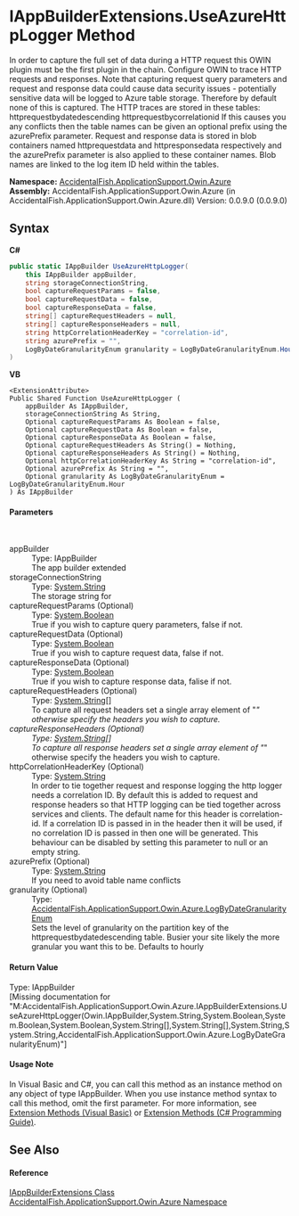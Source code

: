 # IAppBuilderExtensions.UseAzureHttpLogger Method 
 

In order to capture the full set of data during a HTTP request this OWIN plugin must be the first plugin in the chain. Configure OWIN to trace HTTP requests and responses. Note that capturing request query parameters and request and response data could cause data security issues - potentially sensitive data will be logged to Azure table storage. Therefore by default none of this is captured. The HTTP traces are stored in these tables: httprequestbydatedescending httprequestbycorrelationid If this causes you any conflicts then the table names can be given an optional prefix using the azurePrefix parameter. Request and response data is stored in blob containers named httprequestdata and httpresponsedata respectively and the azurePrefix parameter is also applied to these container names. Blob names are linked to the log item ID held within the tables.

**Namespace:**&nbsp;<a href="4da21ea9-240f-ee82-efd6-8755e563a434">AccidentalFish.ApplicationSupport.Owin.Azure</a><br />**Assembly:**&nbsp;AccidentalFish.ApplicationSupport.Owin.Azure (in AccidentalFish.ApplicationSupport.Owin.Azure.dll) Version: 0.0.9.0 (0.0.9.0)

## Syntax

**C#**<br />
``` C#
public static IAppBuilder UseAzureHttpLogger(
	this IAppBuilder appBuilder,
	string storageConnectionString,
	bool captureRequestParams = false,
	bool captureRequestData = false,
	bool captureResponseData = false,
	string[] captureRequestHeaders = null,
	string[] captureResponseHeaders = null,
	string httpCorrelationHeaderKey = "correlation-id",
	string azurePrefix = "",
	LogByDateGranularityEnum granularity = LogByDateGranularityEnum.Hour
)
```

**VB**<br />
``` VB
<ExtensionAttribute>
Public Shared Function UseAzureHttpLogger ( 
	appBuilder As IAppBuilder,
	storageConnectionString As String,
	Optional captureRequestParams As Boolean = false,
	Optional captureRequestData As Boolean = false,
	Optional captureResponseData As Boolean = false,
	Optional captureRequestHeaders As String() = Nothing,
	Optional captureResponseHeaders As String() = Nothing,
	Optional httpCorrelationHeaderKey As String = "correlation-id",
	Optional azurePrefix As String = "",
	Optional granularity As LogByDateGranularityEnum = LogByDateGranularityEnum.Hour
) As IAppBuilder
```


#### Parameters
&nbsp;<dl><dt>appBuilder</dt><dd>Type: IAppBuilder<br />The app builder extended</dd><dt>storageConnectionString</dt><dd>Type: <a href="http://msdn2.microsoft.com/en-us/library/s1wwdcbf" target="_blank">System.String</a><br />The storage string for</dd><dt>captureRequestParams (Optional)</dt><dd>Type: <a href="http://msdn2.microsoft.com/en-us/library/a28wyd50" target="_blank">System.Boolean</a><br />True if you wish to capture query parameters, false if not.</dd><dt>captureRequestData (Optional)</dt><dd>Type: <a href="http://msdn2.microsoft.com/en-us/library/a28wyd50" target="_blank">System.Boolean</a><br />True if you wish to capture request data, false if not.</dd><dt>captureResponseData (Optional)</dt><dd>Type: <a href="http://msdn2.microsoft.com/en-us/library/a28wyd50" target="_blank">System.Boolean</a><br />True if you wish to capture response data, falise if not.</dd><dt>captureRequestHeaders (Optional)</dt><dd>Type: <a href="http://msdn2.microsoft.com/en-us/library/s1wwdcbf" target="_blank">System.String</a>[]<br />To capture all request headers set a single array element of "*" otherwise specify the headers you wish to capture.</dd><dt>captureResponseHeaders (Optional)</dt><dd>Type: <a href="http://msdn2.microsoft.com/en-us/library/s1wwdcbf" target="_blank">System.String</a>[]<br />To capture all response headers set a single array element of "*" otherwise specify the headers you wish to capture.</dd><dt>httpCorrelationHeaderKey (Optional)</dt><dd>Type: <a href="http://msdn2.microsoft.com/en-us/library/s1wwdcbf" target="_blank">System.String</a><br />In order to tie together request and response logging the http logger needs a correlation ID. By default this is added to request and response headers so that HTTP logging can be tied together across services and clients. The default name for this header is correlation-id. If a correlation ID is passed in in the header then it will be used, if no correlation ID is passed in then one will be generated. This behaviour can be disabled by setting this parameter to null or an empty string.</dd><dt>azurePrefix (Optional)</dt><dd>Type: <a href="http://msdn2.microsoft.com/en-us/library/s1wwdcbf" target="_blank">System.String</a><br />If you need to avoid table name conflicts</dd><dt>granularity (Optional)</dt><dd>Type: <a href="d3286ef9-bc6f-0c54-3fb5-2863903fd787">AccidentalFish.ApplicationSupport.Owin.Azure.LogByDateGranularityEnum</a><br />Sets the level of granularity on the partition key of the httprequestbydatedescending table. Busier your site likely the more granular you want this to be. Defaults to hourly</dd></dl>

#### Return Value
Type: IAppBuilder<br />\[Missing <returns> documentation for "M:AccidentalFish.ApplicationSupport.Owin.Azure.IAppBuilderExtensions.UseAzureHttpLogger(Owin.IAppBuilder,System.String,System.Boolean,System.Boolean,System.Boolean,System.String[],System.String[],System.String,System.String,AccidentalFish.ApplicationSupport.Owin.Azure.LogByDateGranularityEnum)"\]

#### Usage Note
In Visual Basic and C#, you can call this method as an instance method on any object of type IAppBuilder. When you use instance method syntax to call this method, omit the first parameter. For more information, see <a href="http://msdn.microsoft.com/en-us/library/bb384936.aspx">Extension Methods (Visual Basic)</a> or <a href="http://msdn.microsoft.com/en-us/library/bb383977.aspx">Extension Methods (C# Programming Guide)</a>.

## See Also


#### Reference
<a href="7f81fa32-b76e-b378-0c4a-410ee194eff4">IAppBuilderExtensions Class</a><br /><a href="4da21ea9-240f-ee82-efd6-8755e563a434">AccidentalFish.ApplicationSupport.Owin.Azure Namespace</a><br />